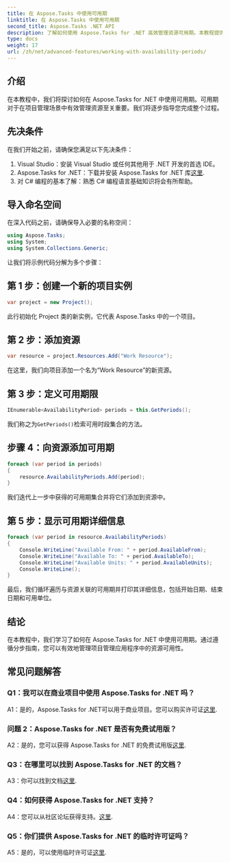 ```yaml
---
title: 在 Aspose.Tasks 中使用可用期
linktitle: 在 Aspose.Tasks 中使用可用期
second_title: Aspose.Tasks .NET API
description: 了解如何使用 Aspose.Tasks for .NET 高效管理资源可用期。本教程提供了有关在 .NET 项目中使用可用期的分步指南。
type: docs
weight: 17
url: /zh/net/advanced-features/working-with-availability-periods/
---
```

## 介绍

在本教程中，我们将探讨如何在 Aspose.Tasks for .NET 中使用可用期。可用期对于在项目管理场景中有效管理资源至关重要。我们将逐步指导您完成整个过程。

## 先决条件

在我们开始之前，请确保您满足以下先决条件：

1. Visual Studio：安装 Visual Studio 或任何其他用于 .NET 开发的首选 IDE。
2.  Aspose.Tasks for .NET：下载并安装 Aspose.Tasks for .NET 库[这里](https://releases.aspose.com/tasks/net/).
3. 对 C# 编程的基本了解：熟悉 C# 编程语言基础知识将会有所帮助。

## 导入命名空间

在深入代码之前，请确保导入必要的名称空间：

```csharp
using Aspose.Tasks;
using System;
using System.Collections.Generic;


```

让我们将示例代码分解为多个步骤：

## 第 1 步：创建一个新的项目实例

```csharp
var project = new Project();
```

此行初始化 Project 类的新实例，它代表 Aspose.Tasks 中的一个项目。

## 第 2 步：添加资源

```csharp
var resource = project.Resources.Add("Work Resource");
```

在这里，我们向项目添加一个名为“Work Resource”的新资源。

## 第 3 步：定义可用期限

```csharp
IEnumerable<AvailabilityPeriod> periods = this.GetPeriods();
```

我们称之为`GetPeriods()`检索可用时段集合的方法。

## 步骤 4：向资源添加可用期

```csharp
foreach (var period in periods)
{
    resource.AvailabilityPeriods.Add(period);
}
```

我们迭代上一步中获得的可用期集合并将它们添加到资源中。

## 第 5 步：显示可用期详细信息

```csharp
foreach (var period in resource.AvailabilityPeriods)
{
    Console.WriteLine("Available From: " + period.AvailableFrom);
    Console.WriteLine("Available To: " + period.AvailableTo);
    Console.WriteLine("Available Units: " + period.AvailableUnits);
    Console.WriteLine();
}
```

最后，我们循环遍历与资源关联的可用期并打印其详细信息，包括开始日期、结束日期和可用单位。

## 结论

在本教程中，我们学习了如何在 Aspose.Tasks for .NET 中使用可用期。通过遵循分步指南，您可以有效地管理项目管理应用程序中的资源可用性。

## 常见问题解答

### Q1：我可以在商业项目中使用 Aspose.Tasks for .NET 吗？

 A1：是的，Aspose.Tasks for .NET可以用于商业项目。您可以购买许可证[这里](https://purchase.aspose.com/buy).

### 问题 2：Aspose.Tasks for .NET 是否有免费试用版？

 A2：是的，您可以获得 Aspose.Tasks for .NET 的免费试用版[这里](https://releases.aspose.com/).

### Q3：在哪里可以找到 Aspose.Tasks for .NET 的文档？

A3：你可以找到文档[这里](https://reference.aspose.com/tasks/net/).

### Q4：如何获得 Aspose.Tasks for .NET 支持？

A4：您可以从社区论坛获得支持。[这里](https://forum.aspose.com/c/tasks/15).

### Q5：你们提供 Aspose.Tasks for .NET 的临时许可证吗？

 A5：是的，可以使用临时许可证[这里](https://purchase.aspose.com/temporary-license/).